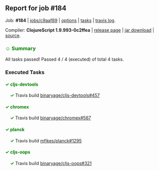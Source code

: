 ## Report for job #184

Job: **#184** | [jobs/c9aaf89](https://github.com/cljs-oss/canary/commit/c9aaf89d0eca65c1ff5efc73f65a3a9cd64f8007) | [options](options.edn) | [tasks](tasks.edn) | [travis log](https://travis-ci.org/cljs-oss/canary/builds/320571434).

Compiler: **ClojureScript 1.9.993-0c2ffea** | [release page](https://github.com/cljs-oss/canary/releases/tag/r1.9.993-0c2ffea) | [jar download](https://github.com/cljs-oss/canary/releases/download/r1.9.993-0c2ffea/clojurescript-1.9.993-0c2ffea.jar) | [source](https://github.com/clojure/clojurescript/commit/0c2ffea5fe2f82939f364ff4e7d6c95de24f1091).

### <b style='color:green'>☺ Summary</b>

All tasks passed! Passed 4 / 4 (executed) of total 4 tasks.

### Executed Tasks

#### <b style='color:green'>&#x2713; cljs-devtools</b>
&nbsp;&nbsp;&nbsp;&nbsp;<b style='color:green'>&#x2713;</b> Travis build [binaryage/cljs-devtools#457](https://travis-ci.org/binaryage/cljs-devtools/builds/320572259)<br>

#### <b style='color:green'>&#x2713; chromex</b>
&nbsp;&nbsp;&nbsp;&nbsp;<b style='color:green'>&#x2713;</b> Travis build [binaryage/chromex#567](https://travis-ci.org/binaryage/chromex/builds/320572272)<br>

#### <b style='color:green'>&#x2713; planck</b>
&nbsp;&nbsp;&nbsp;&nbsp;<b style='color:green'>&#x2713;</b> Travis build [mfikes/planck#1295](https://travis-ci.org/mfikes/planck/builds/320572274)<br>

#### <b style='color:green'>&#x2713; cljs-oops</b>
&nbsp;&nbsp;&nbsp;&nbsp;<b style='color:green'>&#x2713;</b> Travis build [binaryage/cljs-oops#321](https://travis-ci.org/binaryage/cljs-oops/builds/320572276)<br>